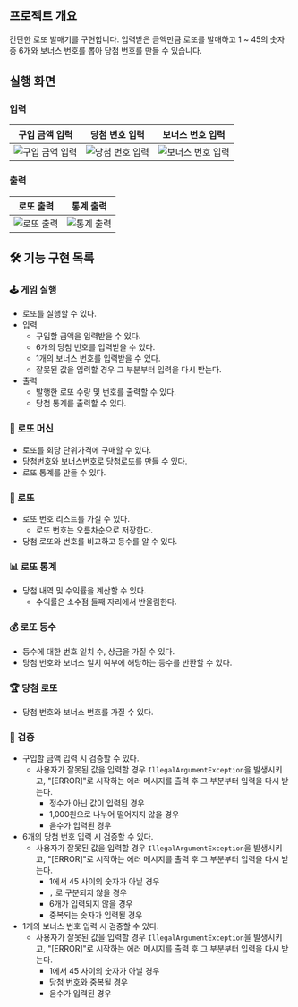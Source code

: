 ## 프로젝트 개요
간단한 로또 발매기를 구현합니다.
입력받은 금액만큼 로또를 발매하고
1 ~ 45의 숫자 중 6개와 보너스 번호를 뽑아 당첨 번호를 만들 수 있습니다.

## 실행 화면

### 입력
|구입 금액 입력|당첨 번호 입력|보너스 번호 입력|
|:--:|:--:|:--:|
|![구입 금액 입력](https://github.com/user-attachments/assets/720f1b00-a0c8-4e52-a8c5-fcbd2a9ad2de)|![당첨 번호 입력](https://github.com/user-attachments/assets/39b06023-22b1-46ea-a379-490c806aa0dc)|![보너스 번호 입력](https://github.com/user-attachments/assets/3f1d9a86-e080-4ad5-9ebd-d1a30712f3b0)|

### 출력
|로또 출력|통계 출력|
|:--:|:--:|
|![로또 출력](https://github.com/user-attachments/assets/4362688e-96e0-4a1e-89c8-7bfb107427cd)|![통계 출력](https://github.com/user-attachments/assets/8f445e6d-021d-4d11-acf5-6e39327cf843)|

## 🛠️ 기능 구현 목록

### 🕹️ 게임 실행

- 로또를 실행할 수 있다.
- 입력
    - 구입할 금액을 입력받을 수 있다.
    - 6개의 당첨 번호를 입력받을 수 있다.
    - 1개의 보너스 번호를 입력받을 수 있다.
    - 잘못된 값을 입력할 경우 그 부분부터 입력을 다시 받는다.
- 출력
    - 발행한 로또 수량 및 번호를 출력할 수 있다.
    - 당첨 통계를 출력할 수 있다.

### 🎰 로또 머신

- 로또를 회당 단위가격에 구매할 수 있다.
- 당첨번호와 보너스번호로 당첨로또를 만들 수 있다.
- 로또 통계를 만들 수 있다.

### 🎲 로또

- 로또 번호 리스트를 가질 수 있다.
    - 로또 번호는 오름차순으로 저장한다.
- 당첨 로또와 번호를 비교하고 등수를 알 수 있다.

### 📊 로또 통계

- 당첨 내역 및 수익률을 계산할 수 있다.
    - 수익률은 소수점 둘째 자리에서 반올림한다.

### 💰 로또 등수

- 등수에 대한 번호 일치 수, 상금을 가질 수 있다.
- 당첨 번호와 보너스 일치 여부에 해당하는 등수를 반환할 수 있다.

### 🏆 당첨 로또

- 당첨 번호와 보너스 번호를 가질 수 있다.

### 👀 검증

- 구입할 금액 입력 시 검증할 수 있다.
    - 사용자가 잘못된 값을 입력할 경우 `IllegalArgumentException`을 발생시키고, "[ERROR]"로 시작하는 에러 메시지를 출력 후 그 부분부터 입력을 다시 받는다.
        - 정수가 아닌 값이 입력된 경우
        - 1,000원으로 나누어 떨어지지 않을 경우
        - 음수가 입력된 경우
- 6개의 당첨 번호 입력 시 검증할 수 있다.
    - 사용자가 잘못된 값을 입력할 경우 `IllegalArgumentException`을 발생시키고, "[ERROR]"로 시작하는 에러 메시지를 출력 후 그 부분부터 입력을 다시 받는다.
        - 1에서 45 사이의 숫자가 아닐 경우
        - `,` 로 구분되지 않을 경우
        - 6개가 입력되지 않을 경우
        - 중복되는 숫자가 입력될 경우
- 1개의 보너스 번호 입력 시 검증할 수 있다.
    - 사용자가 잘못된 값을 입력할 경우 `IllegalArgumentException`을 발생시키고, "[ERROR]"로 시작하는 에러 메시지를 출력 후 그 부분부터 입력을 다시 받는다.
        - 1에서 45 사이의 숫자가 아닐 경우
        - 당첨 번호와 중복될 경우
        - 음수가 입력된 경우
